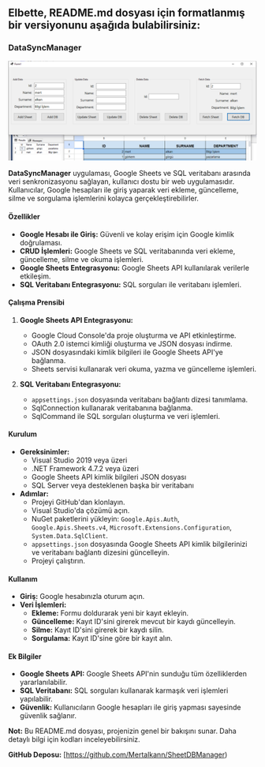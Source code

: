 ## **Elbette, README.md dosyası için formatlanmış bir versiyonunu aşağıda bulabilirsiniz:**

### **DataSyncManager**
<p align="center">
  <img src="https://github.com/Mertalkann/SheetDBManager/blob/main/SheetDBManager.png" alt="DataSyncManager">
</p>

**DataSyncManager** uygulaması, Google Sheets ve SQL veritabanı arasında veri senkronizasyonu sağlayan, kullanıcı dostu bir web uygulamasıdır. Kullanıcılar, Google hesapları ile giriş yaparak veri ekleme, güncelleme, silme ve sorgulama işlemlerini kolayca gerçekleştirebilirler.

#### **Özellikler**

* **Google Hesabı ile Giriş:** Güvenli ve kolay erişim için Google kimlik doğrulaması.
* **CRUD İşlemleri:** Google Sheets ve SQL veritabanında veri ekleme, güncelleme, silme ve okuma işlemleri.
* **Google Sheets Entegrasyonu:** Google Sheets API kullanılarak verilerle etkileşim.
* **SQL Veritabanı Entegrasyonu:** SQL sorguları ile veritabanı işlemleri.

#### **Çalışma Prensibi**

1. **Google Sheets API Entegrasyonu:**
   * Google Cloud Console'da proje oluşturma ve API etkinleştirme.
   * OAuth 2.0 istemci kimliği oluşturma ve JSON dosyası indirme.
   * JSON dosyasındaki kimlik bilgileri ile Google Sheets API'ye bağlanma.
   * Sheets servisi kullanarak veri okuma, yazma ve güncelleme işlemleri.

2. **SQL Veritabanı Entegrasyonu:**
   * `appsettings.json` dosyasında veritabanı bağlantı dizesi tanımlama.
   * SqlConnection kullanarak veritabanına bağlanma.
   * SqlCommand ile SQL sorguları oluşturma ve veri işlemleri.

#### **Kurulum**

* **Gereksinimler:**
   * Visual Studio 2019 veya üzeri
   * .NET Framework 4.7.2 veya üzeri
   * Google Sheets API kimlik bilgileri JSON dosyası
   * SQL Server veya desteklenen başka bir veritabanı
* **Adımlar:**
   * Projeyi GitHub'dan klonlayın.
   * Visual Studio'da çözümü açın.
   * NuGet paketlerini yükleyin: `Google.Apis.Auth`, `Google.Apis.Sheets.v4`, `Microsoft.Extensions.Configuration`, `System.Data.SqlClient`.
   * `appsettings.json` dosyasında Google Sheets API kimlik bilgilerinizi ve veritabanı bağlantı dizesini güncelleyin.
   * Projeyi çalıştırın.

#### **Kullanım**

* **Giriş:** Google hesabınızla oturum açın.
* **Veri İşlemleri:**
   * **Ekleme:** Formu doldurarak yeni bir kayıt ekleyin.
   * **Güncelleme:** Kayıt ID'sini girerek mevcut bir kaydı güncelleyin.
   * **Silme:** Kayıt ID'sini girerek bir kaydı silin.
   * **Sorgulama:** Kayıt ID'sine göre bir kayıt alın.

#### **Ek Bilgiler**

* **Google Sheets API:** Google Sheets API'nin sunduğu tüm özelliklerden yararlanılabilir.
* **SQL Veritabanı:** SQL sorguları kullanarak karmaşık veri işlemleri yapılabilir.
* **Güvenlik:** Kullanıcıların Google hesapları ile giriş yapması sayesinde güvenlik sağlanır.

**Not:** Bu README.md dosyası, projenizin genel bir bakışını sunar. Daha detaylı bilgi için kodları inceleyebilirsiniz.

**GitHub Deposu:** [https://github.com/Mertalkann/SheetDBManager)

